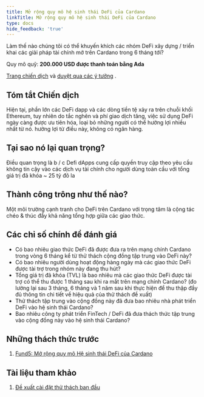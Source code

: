 ```yaml
---
title: Mở rộng quy mô hệ sinh thái DeFi của Cardano
linkTitle: Mở rộng quy mô hệ sinh thái DeFi của Cardano
type: docs
hide_feedback: 'true'
---
```


Làm thế nào chúng tôi có thể khuyến khích các nhóm DeFi xây dựng / triển khai các giải pháp tài chính mở trên Cardano trong 6 tháng tới?

Quy mô quỹ: **200.000 USD được thanh toán bằng Ada**

[Trang chiến dịch](https://cardano.ideascale.com/a/campaign-home/26109) và [duyệt qua các ý tưởng](https://cardano.ideascale.com/a/ideas/top/campaign-filter/byids/campaigns/26109/stage/unspecified) .

## Tóm tắt Chiến dịch

Hiện tại, phần lớn các DeFi dapp và các dòng tiền tệ xảy ra trên chuỗi khối Ethereum, tuy nhiên do tắc nghẽn và phí giao dịch tăng, việc sử dụng DeFi ngày càng được ưu tiên hóa, loại bỏ những người có thể hưởng lợi nhiều nhất từ nó. hưởng lợi từ điều này, không có ngân hàng.

## Tại sao nó lại quan trọng?

Điều quan trọng là b / c Defi dApps cung cấp quyền truy cập theo yêu cầu không tin cậy vào các dịch vụ tài chính cho người dùng toàn cầu với tổng giá trị đã khóa ~ 25 tỷ đô la

## Thành công trông như thế nào?

Một môi trường cạnh tranh cho DeFi trên Cardano với trọng tâm là cộng tác chéo &amp; thúc đẩy khả năng tổng hợp giữa các giao thức.

## Các chỉ số chính để đánh giá

- Có bao nhiêu giao thức DeFi đã được đưa ra trên mạng chính Cardano trong vòng 6 tháng kể từ thử thách cộng đồng tập trung vào DeFi này?
- Có bao nhiêu người dùng hoạt động hàng ngày mà các giao thức DeFi được tài trợ trong nhóm này đang thu hút?
- Tổng giá trị đã khóa (TVL) là bao nhiêu mà các giao thức DeFi được tài trợ có thể thu được 1 tháng sau khi ra mắt trên mạng chính Cardano? (đo lường lại sau 3 tháng, 6 tháng và 1 năm sau khi thực hiện để thu thập đầy đủ thông tin chi tiết về hiệu quả của thử thách đề xuất)
- Thử thách tập trung vào cộng đồng này đã đưa bao nhiêu nhà phát triển DeFi vào hệ sinh thái Cardano?
- Bao nhiêu công ty phát triển FinTech / DeFi đã đưa thách thức tập trung vào cộng đồng này vào hệ sinh thái Cardano?

## Những thách thức trước

1. [Fund5: Mở rộng quy mô Hệ sinh thái DeFi của Cardano](https://cardano.ideascale.com/a/campaign-home/25948)

## Tài liệu tham khảo

1. [Đề xuất cài đặt thử thách ban đầu](https://cardano.ideascale.com/a/dtd/Scale-UP-Cardano-s-DeFi-Ecosystem/333399-48088)
